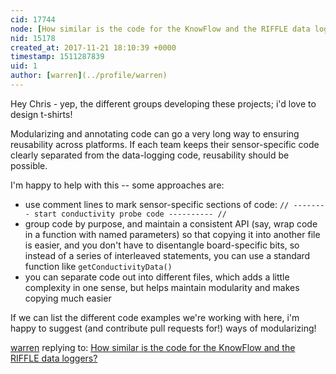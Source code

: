```yaml
---
cid: 17744
node: [How similar is the code for the KnowFlow and the RIFFLE data loggers?](../notes/gretchengehrke/11-13-2017/how-similar-is-the-command-coding-for-the-knowflow-and-the-riffle)
nid: 15178
created_at: 2017-11-21 18:10:39 +0000
timestamp: 1511287839
uid: 1
author: [warren](../profile/warren)
---
```


Hey Chris - yep, the different groups developing these projects; i'd love to design t-shirts!

Modularizing and annotating code can go a very long way to ensuring reusability across platforms. If each team keeps their sensor-specific code clearly separated from the data-logging code, reusability should be possible. 

I'm happy to help with this -- some approaches are:

* use comment lines to mark sensor-specific sections of code: `// -------- start conductivity probe code ---------- //`
* group code by purpose, and maintain a consistent API (say, wrap code in a function with named parameters) so that copying it into another file is easier, and you don't have to disentangle board-specific bits, so instead of a series of interleaved statements, you can use a standard function like `getConductivityData()`
* you can separate code out into different files, which adds a little complexity in one sense, but helps maintain modularity and makes copying much easier

If we can list the different code examples we're working with here, i'm happy to suggest (and contribute pull requests for!) ways of modularizing!

[warren](../profile/warren) replying to: [How similar is the code for the KnowFlow and the RIFFLE data loggers?](../notes/gretchengehrke/11-13-2017/how-similar-is-the-command-coding-for-the-knowflow-and-the-riffle)


